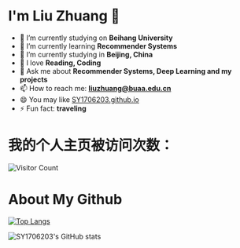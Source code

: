 <!--### Hi there 👋-->

<!--
**SY1706203/SY1706203** is a ✨ _special_ ✨ repository because its `README.md` (this file) appears on your GitHub profile.

Here are some ideas to get you started:

- 🔭 I’m currently working on ...
- 🌱 I’m currently learning ...
- 👯 I’m looking to collaborate on ...
- 🤔 I’m looking for help with ...
- 💬 Ask me about ...
- 📫 How to reach me: ...
- 😄 Pronouns: ...
- ⚡ Fun fact: ...
-->
# I'm Liu Zhuang 👋

- 🔭 I’m currently studying on **Beihang University**
- 🌱 I’m currently learning **Recommender Systems**
- 👯 I’m currently studying in **Beijing, China**
- 🤔 I love **Reading, Coding**
- 💬 Ask me about **Recommender Systems, Deep Learning and my projects**
- 📫 How to reach me: **liuzhuang@buaa.edu.cn**
- 😄 You may like [SY1706203.github.io](https://SY1706203.github.io/)
- ⚡ Fun fact: **traveling**


# 我的个人主页被访问次数：
![Visitor Count](https://profile-counter.glitch.me/SY1706203/count.svg)

# About My Github
[![Top Langs](https://github-readme-stats.vercel.app/api/top-langs/?username=SY1706203&layout=compact)](https://github.com/SY1706203/github-readme-stats)

![SY1706203's GitHub stats](https://github-readme-stats.vercel.app/api?username=SY1706203&show_icons=true&theme=tokyonight)
